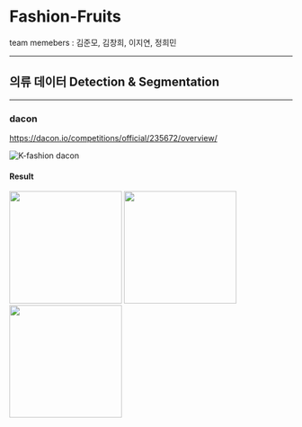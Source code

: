 # Fashion-Fruits 

team memebers : 김준모, 김창희, 이지연, 정희민

----
## 의류 데이터 Detection & Segmentation

-------

### dacon 
https://dacon.io/competitions/official/235672/overview/

![K-fashion dacon](https://user-images.githubusercontent.com/68838305/100974983-a11c3b00-3580-11eb-83f8-4ae14f192592.png)


#### Result 

<div>
   <img width = "200" src = "https://user-images.githubusercontent.com/68838305/100975758-dd03d000-3581-11eb-95ee-a6562948a3ba.png"
        </div>
   <img width = "200" src = "https://user-images.githubusercontent.com/68838305/100975765-decd9380-3581-11eb-995f-75e19b43dd8c.png"
        </div>
  <img width = "200" src = "https://user-images.githubusercontent.com/68838305/100975766-e0975700-3581-11eb-88a3-d05be27bb9bc.png"     
</div>
